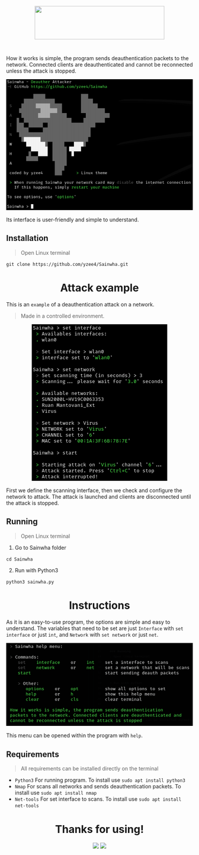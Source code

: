 <p align="center">
  <img src="https://img.shields.io/badge/Sain-Wha-green?colorA=%23000000&colorB=%23006400&style=flat_square" style="width:350px;height:90px;">
  <h1 align="center"></h1>
</p>

How it works is simple, the program sends deauthentication
packets to the network. Connected clients are deauthenticated and 
cannot be reconnected unless the attack is stopped.

<p align="center">
  <img src="docs/Sainwha-1.png" alt="Sainwha">
</p>
Its interface is user-friendly and simple to understand.

<h2>Installation</h2>

> Open Linux terminal

```terminal
git clone https://github.com/yzee4/Sainwha.git
```

<h1 align="center">Attack example</h1>

This is an ```example``` of a deauthentication attack on a network.
> Made in a controlled environment.

<p align="center" style="text-align: center;">
  <img src="docs/Sainwha-2.png" alt="Sainwha">
</p>

First we define the scanning interface, then we check and configure the network to attack. The attack is launched and clients are disconnected until the attack is stopped.

<h2>Running</h2>

> Open Linux terminal

1. Go to Sainwha folder
```terminal
cd Sainwha
```
2. Run with Python3
```terminal
python3 sainwha.py
```

<h1 align="center">Instructions</h1>

As it is an easy-to-use program, the options are simple and easy to understand. The variables that need to be set are just ```Interface``` with ```set interface``` or just ```int```, and ```Network``` with ```set network``` or just ```net```.

<p align="center">
  <img src="docs/Sainwha-3.png" alt="Sainwha">
</p>

This menu can be opened within the program with ```help```.

<h2>Requirements</h2>

> All requirements can be installed directly on the terminal

   - `Python3` For running program. To install use `sudo apt install python3`
   - `Nmap` For scans all networks and sends deauthentication packets. To  install use `sudo apt install nmap`
   - `Net-tools` For set interface to scans. To install use `sudo apt install net-tools`

<h1 align="center">Thanks for using!</h1>
<p align="center">
  <img src="https://img.shields.io/badge/Author-Yzee4-green?colorA=%23000000&colorB=%23006400&style=flat_square">
  <img src="https://img.shields.io/badge/License-MIT-green?colorA=%23000000&colorB=%23006400&style=flat_square">
</p>
